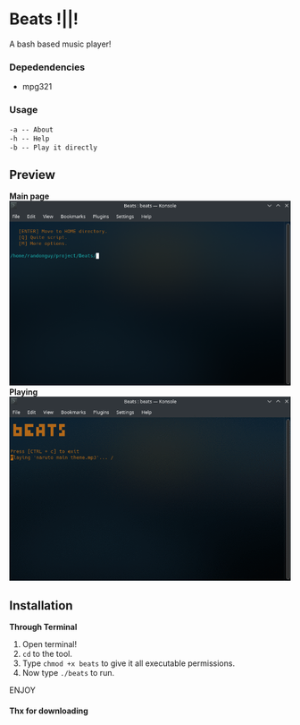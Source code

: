 # Beats !||!

A bash based music player!
<br>

### Depedendencies

- mpg321

### Usage
``` 
-a -- About
-h -- Help
-b -- Play it directly 
```
## Preview
<b>Main page</b>
<img src="https://github.com/Randomguy-8/Beats/blob/main/src/beatsimg1.png"><br>
<b>Playing</b>
<img src="https://github.com/Randomguy-8/Beats/blob/main/src/beats.gif">
<br>
## Installation
<b>Through Terminal</b>
1) Open terminal!
2) `cd` to the tool.
3) Type `chmod +x beats` to give it all executable permissions.
4) Now type `./beats` to run.<br>



ENJOY


#### Thx for downloading
